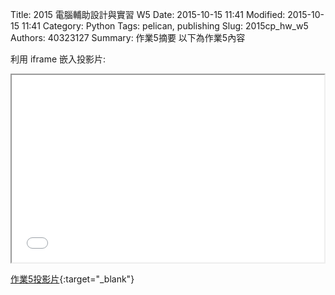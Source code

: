Title: 2015 電腦輔助設計與實習 W5
Date: 2015-10-15 11:41
Modified: 2015-10-15 11:41
Category: Python
Tags: pelican, publishing
Slug: 2015cp_hw_w5
Authors: 40323127
Summary: 作業5摘要
以下為作業5內容

利用 iframe 嵌入投影片:

<iframe src="simplest5.html" width="500" height="300"></iframe>

[作業5投影片](simplest5.html){:target="_blank"}

